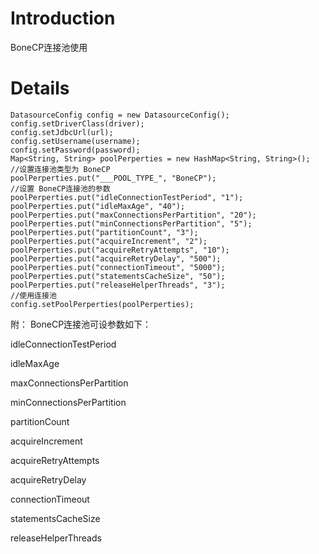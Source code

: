 # Introduction #

BoneCP连接池使用


# Details #
```
DatasourceConfig config = new DatasourceConfig();
config.setDriverClass(driver);
config.setJdbcUrl(url);
config.setUsername(username);
config.setPassword(password);
Map<String, String> poolPerperties = new HashMap<String, String>();
//设置连接池类型为 BoneCP
poolPerperties.put("___POOL_TYPE_", "BoneCP");
//设置 BoneCP连接池的参数
poolPerperties.put("idleConnectionTestPeriod", "1");
poolPerperties.put("idleMaxAge", "40");
poolPerperties.put("maxConnectionsPerPartition", "20");
poolPerperties.put("minConnectionsPerPartition", "5");
poolPerperties.put("partitionCount", "3");
poolPerperties.put("acquireIncrement", "2");
poolPerperties.put("acquireRetryAttempts", "10");
poolPerperties.put("acquireRetryDelay", "500");
poolPerperties.put("connectionTimeout", "5000");
poolPerperties.put("statementsCacheSize", "50");
poolPerperties.put("releaseHelperThreads", "3");
//使用连接池
config.setPoolPerperties(poolPerperties);
```
附：
BoneCP连接池可设参数如下：

idleConnectionTestPeriod

idleMaxAge

maxConnectionsPerPartition

minConnectionsPerPartition

partitionCount

acquireIncrement

acquireRetryAttempts

acquireRetryDelay

connectionTimeout

statementsCacheSize

releaseHelperThreads